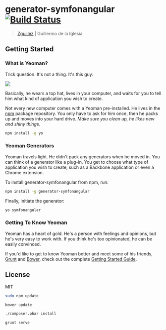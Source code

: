 # generator-symfonangular [![Build Status](https://secure.travis-ci.org/zguillez/generator-symfonangular.png?branch=master)](https://travis-ci.org/zguillez/generator-symfonangular)

> [Zguillez](https://zguillez.io) | Guillermo de la Iglesia


## Getting Started

### What is Yeoman?

Trick question. It's not a thing. It's this guy:

![](http://i.imgur.com/JHaAlBJ.png)

Basically, he wears a top hat, lives in your computer, and waits for you to tell him what kind of application you wish to create.

Not every new computer comes with a Yeoman pre-installed. He lives in the [npm](https://npmjs.org) package repository. You only have to ask for him once, then he packs up and moves into your hard drive. *Make sure you clean up, he likes new and shiny things.*

```bash
npm install -g yo
```

### Yeoman Generators

Yeoman travels light. He didn't pack any generators when he moved in. You can think of a generator like a plug-in. You get to choose what type of application you wish to create, such as a Backbone application or even a Chrome extension.

To install generator-symfonangular from npm, run:

```bash
npm install -g generator-symfonangular
```

Finally, initiate the generator:

```bash
yo symfonangular
```

### Getting To Know Yeoman

Yeoman has a heart of gold. He's a person with feelings and opinions, but he's very easy to work with. If you think he's too opinionated, he can be easily convinced.

If you'd like to get to know Yeoman better and meet some of his friends, [Grunt](http://gruntjs.com) and [Bower](http://bower.io), check out the complete [Getting Started Guide](https://github.com/yeoman/yeoman/wiki/Getting-Started).


## License

MIT

```bash
sudo npm update
```

```bash
bower update
```

```bash
./composer.phar install
```

```bash
grunt serve
```
